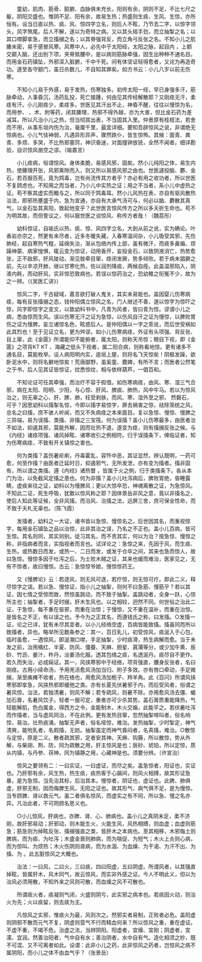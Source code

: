<!-- { "loadSidebar": true } -->
　　童幼，肌肉、筋骨、脏腑、血脉俱未充长，阳则有余，阴则不足，不比七尺之躯，阴阳交盛也。惟阴不足、阳有余，故易生热；热盛则生痰、生风、生惊，亦所恒有。设当日直以热、痰、风、惊四字立名，则后人不眩，乃节去二字，以惊字领头，风字煞尾。后人不解，遂以为奇特之病。又以其头摇手劲，而立抽掣之名；以其口噤脚挛急，而立搐搦之名；以其脊强背反，而立角弓反张之名。不知小儿之肌腠未密，易于感冒风寒。风寒中人，必先中于太阳经，太阳之脉，起目内 ，上额交巅入脑，还出别下项，夹脊抵腰中，是以病则筋脉牵强，因生出种种不通名目。而用金石药镇坠，外邪深入脏腑，千中千死。间有体坚证轻得愈者，又诧为再造奇功。遂至各守颛门，虽日杀数儿，不自知其罪矣。如方书云：小儿八岁以前无伤寒。

　　不知小儿易于外感，易于发热，伤寒独多。初传太阳一经，早已身强多汗，筋脉牵动，人事昏沉，汤药乱投，死亡接踵，何由见其传经解散耶？又刚痉无汗，柔痉有汗。小儿刚痉少，柔痉多。世医见其汗出不止，神昏不醒，往往以慢惊为名，而用参、 、术、附等药，闭其腠理，热邪不得外越，亦为大害，但比金石药为差减耳。所以凡治小儿之热，但当彻其出表，不当固其入里。仲景原有桂枝法，若舍而不用，从事东垣内伤为治，毫厘千里，最宜详细。要知吾辟惊风之说，非谓绝无惊病也。小儿气怯神弱，凡遇异形异声，骤然跌仆，皆生惊怖。其候：面青、粪青、多烦、多哭，不比热邪塞窍，神识昏迷，对面撞钟放铳，全然不闻者。细详勘验，自识惊风凿空之谬。（喻嘉言）

　　小儿痉病，俗谓惊风。身体柔脆，易感风邪，固矣。然小儿纯阳之体，易生内热，使腠理开张，风邪乘隙而入，则又所以易感风邪之由也。世医遽投脑、麝、金石，若百服百死，竟为鸩毒，岂有尚流传其方者乎？亦必有用之收功者，所以世医不复顾虑也。不知用之而当者，乃小儿中实热之证；用之不当者，系小儿中虚热之证。苟不察其虚实而概与之，所以同于鸩毒耳。然小儿风热在表，亦自有驱风散热治法，即邪热壅盛于内，急为宣通，亦自有大承气汤可与，何必以脑、麝散其真气，以金石坠其真阳，致起他变乎？此世医言惊风传方之所以多夭折生命也。苟不为明其故，而但訾议之，何以服世医之谈惊风、称传方者哉！（魏荔彤）

　　幼科惊证，自喻氏以热、痰、惊、风四字立名，大剖从前之讹，实为确论。叶香岩亦宗之，然更有未尽者，近多冬暖失藏，入春寒温间杂，小儿吸受其邪，先伤肺经，起自寒热气粗，延绵失治，渐从包络内传上部，虽有微汗，而痰多鼻煽、烦躁神蒙、病家惶惧，辄云变为惊证，动用香开，妄投金石，以致阴液消亡，热势愈张，正不敌邪，肝风陡动，渐见肢牵目窜，痉闭发厥，势多倾败。若于病未猖獗之前，先以辛凉开肺，继以甘寒化热，佐以润剂降痰，两候自痊。此盖温邪陷入，阴液内耗，而动肝风，实非惊恐致病也。若误以惊药治之，恐幼稚之衔冤不少，故为之一辨。（《吴医汇讲》）

　　惊风二字，千古疑域，嘉言欲打破人鬼关，其实未易能也。盖因婴儿伤寒病痉，每有反张搐搦之态，钱仲阳偶立惊风之名，门人继述不善，遂以惊字为惊吓之惊，风字即惊字之变文，以致幼科书中，凡青为风者，皆曰青为惊。谬谓小儿之病，悉由惊而生风。误以伤寒无汗之证为急惊，以伤风自汗之证为慢惊，以脾败胃伤之证为慢脾。妄立诸惊名色，眩惑后人。是仲阳偶以一字之乖讹，而后世受祸如此其烈也！至于见证立名，更为舛谬。如小儿伤寒病痉，外证有头项强、背反张、目上窜，此《金匮》所谓能仰不能俯者，属太阳，则称天吊惊；眼目下视，即《金匮》之项背KT KT 、海藏之低头下视者，属二阳合病，则称看地惊。更有诸多不通名目，莫能枚举。设人病阳明内实，逾垣上屋，则将名飞天惊矣！阴极发躁，欲卧泥水中，则将名擗地惊矣！荒唐鄙野，虽奚童、爨婢，有所不言；而医者公然笔之于书，后人见其证皆惊证，纹悉惊纹，相与依样葫芦，一倡百和。

　　不知论证可任其牵强，而治疗不容于假借。如伤寒病痉，由风、寒、湿三气合邪，病在太阳、阳明、少阳，与心惊、肝风、脾痰、肺热，风中牛马。若以为惊风治之，则无辜之心、肝、脾、肺，枉受剥肤，而风、寒、湿外至之邪， 然磐石，可乎？因思幼科以搐掣名惊，今即以搐字易惊字，屏去祸害之惊，祛除笼统之风，总名之曰搐，庶不骇人听闻，而又不失病痉之本来面目。复以急惊、慢惊、慢脾之三异端，易为误搐、类搐、非搐之三宝筏。何为误搐？盖小儿伤寒最多，由医者治不如法，抑遏其邪，莫能外解，因而壮热不退，遂变为痉，则有搐搦反张之候。与《内经》诸痉项强、诸风掉眩、诸寒收引之例相符。归于误搐条下，俾临证者，知为伤寒病痉，不致有开关镇惊之害也。

　　何为类搐？盖伤暑疟痢，丹毒霍乱，容忤中恶，其证显然，辨认既明，一药可愈，何至作搐？由医者迁延时日，抑遏邪气，无所发泄，亦有变为搐者。搐非固有，所以谓之类搐。遵《内经》诸热瞀 ，皆属于火之例，归于类搐条下。各从本门为治，以免截风定搐之患也。何为非搐？盖小儿吐泻病后，脾败胃绝，昏睡露睛，虚痰来往之证，幼科以为慢脾风；更以大惊卒恐，神魂离散之证，为急惊风。不知此二证，死生呼吸，犹敢以惊风称之耶？因体景岳非风之意，竟以非搐名之，使后人知此等证候，全非风搐，而治风、治搐之法，远屏三舍，庶可保全性命，而不致于夭札无辜也。（陈飞霞）

　　发搐者，幼科之一大证，诸书皆以急惊、慢惊名之。后世因其名，而重视惊字，每用金石镇坠之品以治惊，此非其治之误，乃名之不正也。盖小儿百病，皆可生惊。其名则同，其实则别。徒习其名，而不责其实，何以为治？按急惊、慢惊之称，非指病者而言，实指视者而言也。试详论之：急惊之来，先因于风，而生痰、生热，或热数日而发，或热一、二日而发，或发于仓卒之间，其来也急而惊人，故曰急惊。慢惊多因于吐泻之后，为土败木贼之证，其来也缓而难治，医家见之，无有不惊者，故曰慢惊。古云：急惊惊爷娘，慢惊惊药王。

　　又《慢脾论》云：若逐风，则无风可逐，若疗惊，则无惊可疗。即此二义，释尽惊字之误。若以急、慢惊证，指小儿之抽掣，则何不曰急筋、慢筋乎？若以其证，因七情之受惊而致，然惊虽跳动，而不致于抽掣。盖跳动者，全身一跃，心惊所主也；抽掣者，手足时搦，肝木生风也。以之相较，迥然不同。何世俗之治此二证，于急惊，每不重在驱邪，而重在治惊；于慢惊，又不重在温补，而重在治惊。是皆名之不正，有以误之也。予今为之正其名，而遵钱氏之称，曰发搐。○发搐一证，论之已详，犹有未尽其变者。以小儿经络空虚，百病皆能致搐。搐虽同而所以致搐者，异也。略举所见数条参之：其一，百日乳儿，初受惊风，痰涎入于心包，临时虽愈，一遇惊风，即涎潮口噤，手足抽掣，少时痰滑，热生病解而愈。当于未发之前，治用橘红、半夏、防风、僵蚕、天麻、胆星、菖蒲等分，或少加牛黄、辰砂、竹沥、姜汁，杵丹，淡姜汤化服。透其包络之痰，名透涎丹。痰尽自不更作。若久而失治，必成痫证。其一，风挟寒邪中于经络，项背强直，腰身反张者，名曰刚痉。古用小续命汤，予用羌活愈风汤加当归、附子多效。亦有唇口牵动，手足微搦，渐至痪瘫不收者，热在络也，用愈风汤加栀子、羚羊角。此《百问》所谓风挟寒邪即挛急，风挟热邪即缓弛之类。亦有长夏先伏暑邪于内，而后受风者，俗谓之暑风惊。治法，若独清暑，则风不解；若专疏风，则暑不除。亦用愈风汤去僵、蝎加石膏，名暑风饮子。轻者一服可定，重者亦可少杀其势。盖石膏质重能降热，气轻能解肌，色白属金，得西方之令，金能制木，木火交煽，此能平之。若伏暑吐泻而作搐者，当与虚风同治，不在此例。更有发热目窜，忽然抽掣啼叫者，俗名响惊，易治。壮热痰涌，抽掣无声者，俗名哑惊，难治。发热抽掣，少时掣定，神气清爽，能吮乳者，名假搐，无妨。抽掣虽定而神气昏闷者，名真搐，难治。○散惊与定惊，原是二义。散者疏其邪，定者安其神。天麻、钩藤，所以散惊，势从外解，与柴胡、荆、防，同为疏散之用，肝主惊风是也；辰砂、琥珀，所以定惊，质从内镇，与丹参、茯神，同为镇静之用，心藏神是也。须要分辨。（许宣治）

　　惊风之要领有二：一曰实证，一曰虚证，而尽之矣。盖急惊者，阳证也，实证也。乃肝邪有余，风生热，热生痰，痰热客于心膈间，则风火相搏，故其形证急暴，是为急惊。当先治其标，后治其本。慢惊者，阴证也，虚证也。此脾、肺俱虚，肝邪无制，因而侮脾生风，无阳之证也。故其形气、病气俱不足，是为慢惊。当专顾脾、肾以救元气。虽二者俱名惊风，而虚实之有不同，所以急、慢之名亦异。凡治此者，不可罔顾名思义也。

　　○小儿惊风，肝病也，亦脾、肾、心、肺病也。盖小儿之真阴未足，柔不济刚，故肝邪易动；肝邪动，则木能生火，火能生风，风热相搏，则血虚；血虚则筋急；筋急则为掉眩反张、搐搦强直之类，皆肝木之本病也。至其相移，木邪侮土则脾病，而为痰、为吐泻；木盛金衰则肺病，而为喘促、为短气；木火上炎则心病，而为惊叫、为烦热；木火伤阴则肾病，而为水涸、为血燥、为干渴、为汗不出、为搐、为 。此五脏惊风之大概也。

　　治法：一曰风，二曰火，三曰痰，四曰阳虚，五曰阴虚。所谓风者，以其强直掉眩，皆属肝木，风木同气，故云惊风，而实非外感之证。今人不明此义，但以为治风必须用散，不知外来之风则可散，而血燥之风不可散也。

　　所谓痰火者，痰凝则气闭，火盛则阴亏，此实邪之病本也。若痰因火动，则治火为先；火以痰留，则去痰为主。

　　凡惊风之实邪，惟痰火为最，风则次之。然邪实者易制，正败者必危。盖阳虚则阴邪不散而元气不复，阴虚则营气不行而精血何来？所以惊风之重，重在虚证。不虚不重，不竭不危。治虚之法，当辨阴阳。阳虚者，宜燥、宜刚；阴虚者，宜濡、宜润。然善治阳者，气中自有水；善治阴者，水中自有气。造化相须之妙，既不可混、又不可离者如此。设谓：此非小儿之药，此非惊风之药者，岂惊风之病不属阴阳，而小儿之体不由血气乎？（张景岳）

